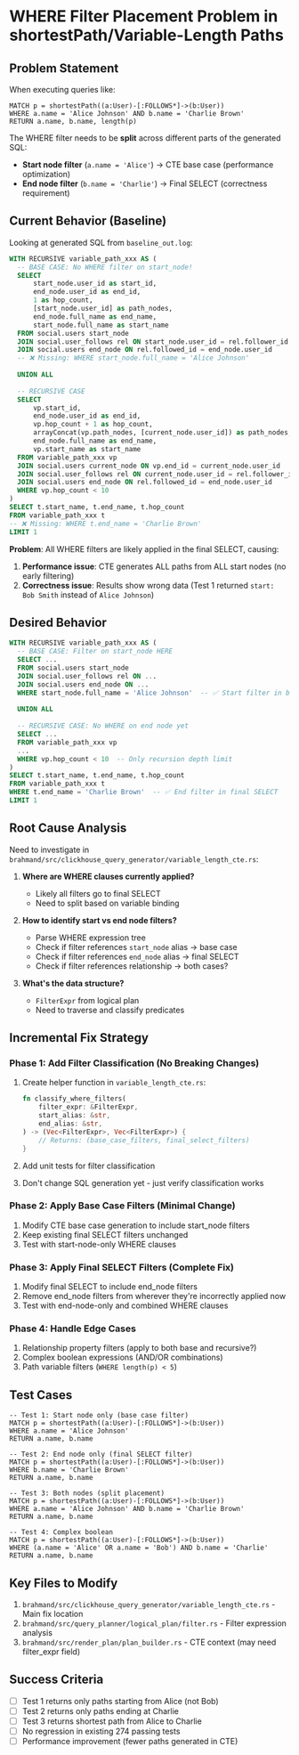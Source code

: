 # WHERE Filter Placement Problem in shortestPath/Variable-Length Paths

## Problem Statement

When executing queries like:
```cypher
MATCH p = shortestPath((a:User)-[:FOLLOWS*]->(b:User))
WHERE a.name = 'Alice Johnson' AND b.name = 'Charlie Brown'
RETURN a.name, b.name, length(p)
```

The WHERE filter needs to be **split** across different parts of the generated SQL:
- **Start node filter** (`a.name = 'Alice'`) → CTE base case (performance optimization)
- **End node filter** (`b.name = 'Charlie'`) → Final SELECT (correctness requirement)

## Current Behavior (Baseline)

Looking at generated SQL from `baseline_out.log`:

```sql
WITH RECURSIVE variable_path_xxx AS (
  -- BASE CASE: No WHERE filter on start_node!
  SELECT
      start_node.user_id as start_id,
      end_node.user_id as end_id,
      1 as hop_count,
      [start_node.user_id] as path_nodes,
      end_node.full_name as end_name,
      start_node.full_name as start_name
  FROM social.users start_node
  JOIN social.user_follows rel ON start_node.user_id = rel.follower_id
  JOIN social.users end_node ON rel.followed_id = end_node.user_id
  -- ❌ Missing: WHERE start_node.full_name = 'Alice Johnson'
  
  UNION ALL
  
  -- RECURSIVE CASE
  SELECT
      vp.start_id,
      end_node.user_id as end_id,
      vp.hop_count + 1 as hop_count,
      arrayConcat(vp.path_nodes, [current_node.user_id]) as path_nodes,
      end_node.full_name as end_name,
      vp.start_name as start_name
  FROM variable_path_xxx vp
  JOIN social.users current_node ON vp.end_id = current_node.user_id
  JOIN social.user_follows rel ON current_node.user_id = rel.follower_id
  JOIN social.users end_node ON rel.followed_id = end_node.user_id
  WHERE vp.hop_count < 10
)
SELECT t.start_name, t.end_name, t.hop_count
FROM variable_path_xxx t
-- ❌ Missing: WHERE t.end_name = 'Charlie Brown'
LIMIT 1
```

**Problem**: All WHERE filters are likely applied in the final SELECT, causing:
1. **Performance issue**: CTE generates ALL paths from ALL start nodes (no early filtering)
2. **Correctness issue**: Results show wrong data (Test 1 returned `start: Bob Smith` instead of `Alice Johnson`)

## Desired Behavior

```sql
WITH RECURSIVE variable_path_xxx AS (
  -- BASE CASE: Filter on start_node HERE
  SELECT ...
  FROM social.users start_node
  JOIN social.user_follows rel ON ...
  JOIN social.users end_node ON ...
  WHERE start_node.full_name = 'Alice Johnson'  -- ✅ Start filter in base case
  
  UNION ALL
  
  -- RECURSIVE CASE: No WHERE on end node yet
  SELECT ...
  FROM variable_path_xxx vp
  ...
  WHERE vp.hop_count < 10  -- Only recursion depth limit
)
SELECT t.start_name, t.end_name, t.hop_count
FROM variable_path_xxx t
WHERE t.end_name = 'Charlie Brown'  -- ✅ End filter in final SELECT
LIMIT 1
```

## Root Cause Analysis

Need to investigate in `brahmand/src/clickhouse_query_generator/variable_length_cte.rs`:

1. **Where are WHERE clauses currently applied?**
   - Likely all filters go to final SELECT
   - Need to split based on variable binding

2. **How to identify start vs end node filters?**
   - Parse WHERE expression tree
   - Check if filter references `start_node` alias → base case
   - Check if filter references `end_node` alias → final SELECT
   - Check if filter references relationship → both cases?

3. **What's the data structure?**
   - `FilterExpr` from logical plan
   - Need to traverse and classify predicates

## Incremental Fix Strategy

### Phase 1: Add Filter Classification (No Breaking Changes)

1. Create helper function in `variable_length_cte.rs`:
   ```rust
   fn classify_where_filters(
       filter_expr: &FilterExpr,
       start_alias: &str,
       end_alias: &str,
   ) -> (Vec<FilterExpr>, Vec<FilterExpr>) {
       // Returns: (base_case_filters, final_select_filters)
   }
   ```

2. Add unit tests for filter classification
3. Don't change SQL generation yet - just verify classification works

### Phase 2: Apply Base Case Filters (Minimal Change)

1. Modify CTE base case generation to include start_node filters
2. Keep existing final SELECT filters unchanged
3. Test with start-node-only WHERE clauses

### Phase 3: Apply Final SELECT Filters (Complete Fix)

1. Modify final SELECT to include end_node filters
2. Remove end_node filters from wherever they're incorrectly applied now
3. Test with end-node-only and combined WHERE clauses

### Phase 4: Handle Edge Cases

1. Relationship property filters (apply to both base and recursive?)
2. Complex boolean expressions (AND/OR combinations)
3. Path variable filters (`WHERE length(p) < 5`)

## Test Cases

```cypher
-- Test 1: Start node only (base case filter)
MATCH p = shortestPath((a:User)-[:FOLLOWS*]->(b:User))
WHERE a.name = 'Alice Johnson'
RETURN a.name, b.name

-- Test 2: End node only (final SELECT filter)
MATCH p = shortestPath((a:User)-[:FOLLOWS*]->(b:User))
WHERE b.name = 'Charlie Brown'
RETURN a.name, b.name

-- Test 3: Both nodes (split placement)
MATCH p = shortestPath((a:User)-[:FOLLOWS*]->(b:User))
WHERE a.name = 'Alice Johnson' AND b.name = 'Charlie Brown'
RETURN a.name, b.name

-- Test 4: Complex boolean
MATCH p = shortestPath((a:User)-[:FOLLOWS*]->(b:User))
WHERE (a.name = 'Alice' OR a.name = 'Bob') AND b.name = 'Charlie'
RETURN a.name, b.name
```

## Key Files to Modify

1. `brahmand/src/clickhouse_query_generator/variable_length_cte.rs` - Main fix location
2. `brahmand/src/query_planner/logical_plan/filter.rs` - Filter expression analysis
3. `brahmand/src/render_plan/plan_builder.rs` - CTE context (may need filter_expr field)

## Success Criteria

- [ ] Test 1 returns only paths starting from Alice (not Bob)
- [ ] Test 2 returns only paths ending at Charlie
- [ ] Test 3 returns shortest path from Alice to Charlie
- [ ] No regression in existing 274 passing tests
- [ ] Performance improvement (fewer paths generated in CTE)
